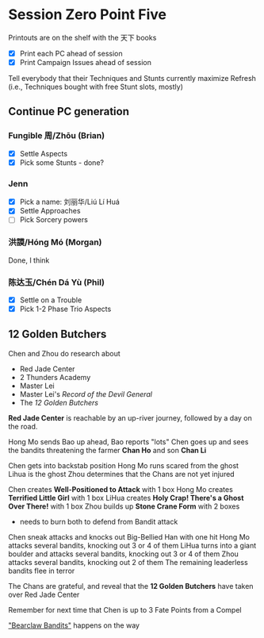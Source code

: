 # Session Zero Point Five

Printouts are on the shelf with the 天下 books
- [x] Print each PC ahead of session
- [x] Print Campaign Issues ahead of session

Tell everybody that their Techniques and Stunts currently maximize Refresh
(i.e., Techniques bought with free Stunt slots, mostly)

## Continue PC generation

### Fungible 周/Zhōu (Brian)
- [x] Settle Aspects
- [x] Pick some Stunts - done?

### Jenn
- [x] Pick a name: 刘丽华/Liú Lí Huá
- [x] Settle Approaches
- [ ] Pick Sorcery powers

### 洪謨/Hóng Mó (Morgan)
Done, I think

### 陈达玉/Chén Dá Yù (Phil)
- [x] Settle on a Trouble
- [x] Pick 1-2 Phase Trio Aspects

## 12 Golden Butchers

Chen and Zhou do research about
- Red Jade Center
- 2 Thunders Academy
- Master Lei
- Master Lei's _Record of the Devil General_
- The _12 Golden Butchers_

**Red Jade Center** is reachable by an up-river journey, followed by a day on the road.

Hong Mo sends Bao up ahead, Bao reports "lots"
Chen goes up and sees the bandits threatening the farmer **Chan Ho** and son **Chan Li**

Chen gets into backstab position
Hong Mo runs scared from the ghost
Lihua is the ghost
Zhou determines that the Chans are not yet injured

Chen creates **Well-Positioned to Attack** with 1 box
Hong Mo creates **Terrified Little Girl** with 1 box
LiHua creates **Holy Crap! There's a Ghost Over There!** with 1 box
Zhou builds up **Stone Crane Form** with 2 boxes
- needs to burn both to defend from Bandit attack

Chen sneak attacks and knocks out Big-Bellied Han with one hit
Hong Mo attacks several bandits, knocking out 3 or 4 of them
LiHua turns into a giant boulder and attacks several bandits, knocking out 3 or 4 of them
Zhou attacks several bandits, knocking out 2 of them
The remaining leaderless bandits flee in terror

The Chans are grateful, and reveal that the **12 Golden Butchers**
have taken over Red Jade Center

Remember for next time that Chen is up to 3 Fate Points from a Compel

["Bearclaw Bandits"](http://www.vigilancepress.com/uncategorized/running-demo-games-of-tianxia-my-approach-part-1/)
happens on the way
